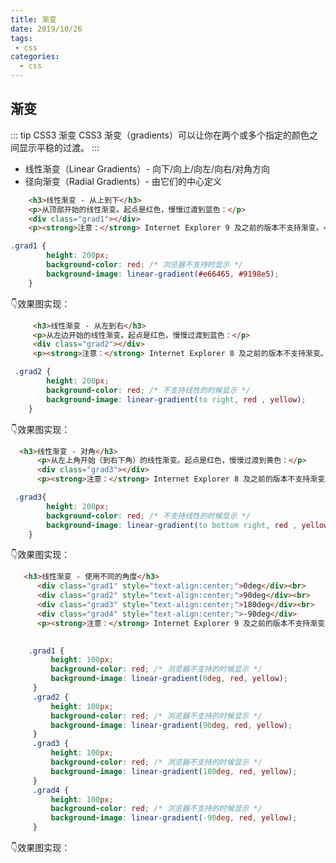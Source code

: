 ```yaml
--- 
title: 渐变
date: 2019/10/26
tags: 
 - css
categories:
  - css
---
```


## 渐变
::: tip CSS3 渐变
CSS3 渐变（gradients）可以让你在两个或多个指定的颜色之间显示平稳的过渡。
:::

+ 线性渐变（Linear Gradients）- 向下/向上/向左/向右/对角方向
+ 径向渐变（Radial Gradients）- 由它们的中心定义
```html
    <h3>线性渐变 - 从上到下</h3>
    <p>从顶部开始的线性渐变。起点是红色，慢慢过渡到蓝色：</p>
    <div class="grad1"></div>
    <p><strong>注意：</strong> Internet Explorer 9 及之前的版本不支持渐变。</p>
```
```css
.grad1 {
        height: 200px;
        background-color: red; /* 浏览器不支持时显示 */
        background-image: linear-gradient(#e66465, #9198e5);
    }
```
:point_down:效果图实现：

<shade1/>

```html
     <h3>线性渐变 - 从左到右</h3>
     <p>从左边开始的线性渐变。起点是红色，慢慢过渡到蓝色：</p>
     <div class="grad2"></div>
     <p><strong>注意：</strong> Internet Explorer 8 及之前的版本不支持渐变。</p>
```
```css
 .grad2 {
        height: 200px;
        background-color: red; /* 不支持线性的时候显示 */
        background-image: linear-gradient(to right, red , yellow);
    }
```
:point_down:效果图实现：
<shade2/>

```html
  <h3>线性渐变 - 对角</h3>
      <p>从左上角开始（到右下角）的线性渐变。起点是红色，慢慢过渡到黄色：</p>
      <div class="grad3"></div>
      <p><strong>注意：</strong> Internet Explorer 8 及之前的版本不支持渐变。</p>
```
```css
 .grad3{
        height: 200px;
        background-color: red; /* 不支持线性的时候显示 */
        background-image: linear-gradient(to bottom right, red , yellow);
    }
```
:point_down:效果图实现：
<shade3/>


```html
   <h3>线性渐变 - 使用不同的角度</h3>
      <div class="grad1" style="text-align:center;">0deg</div><br>
      <div class="grad2" style="text-align:center;">90deg</div><br>
      <div class="grad3" style="text-align:center;">180deg</div><br>
      <div class="grad4" style="text-align:center;">-90deg</div>
      <p><strong>注意：</strong> Internet Explorer 9 及之前的版本不支持渐变。</p>
      ​
```
```css
    .grad1 {
         height: 100px;
         background-color: red; /* 浏览器不支持的时候显示 */
         background-image: linear-gradient(0deg, red, yellow);
     }
     .grad2 {
         height: 100px;
         background-color: red; /* 浏览器不支持的时候显示 */
         background-image: linear-gradient(90deg, red, yellow);
     }
     .grad3 {
         height: 100px;
         background-color: red; /* 浏览器不支持的时候显示 */
         background-image: linear-gradient(180deg, red, yellow);
     }
     .grad4 {
         height: 100px;
         background-color: red; /* 浏览器不支持的时候显示 */
         background-image: linear-gradient(-90deg, red, yellow);
     }
```
:point_down:效果图实现：
<shade4/>


